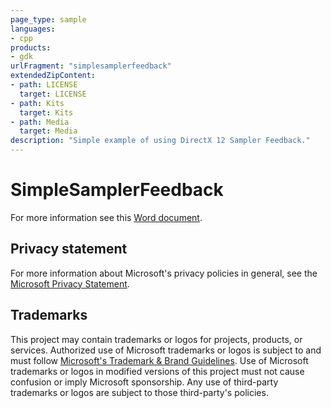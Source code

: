```yaml
---
page_type: sample
languages:
- cpp
products:
- gdk
urlFragment: "simplesamplerfeedback"
extendedZipContent:
- path: LICENSE
  target: LICENSE
- path: Kits
  target: Kits
- path: Media
  target: Media
description: "Simple example of using DirectX 12 Sampler Feedback."
---
```


# SimpleSamplerFeedback

For more information see this [Word document](https://github.com/microsoft/Xbox-GDK-Samples/blob/main/Samples/IntroGraphics/SimpleSamplerFeedback/Readme.docx).

## Privacy statement

For more information about Microsoft's privacy policies in general, see the [Microsoft Privacy Statement](https://privacy.microsoft.com/privacystatement/).

## Trademarks

This project may contain trademarks or logos for projects, products, or services. Authorized use of Microsoft trademarks or logos is subject to and must follow [Microsoft's Trademark & Brand Guidelines](https://www.microsoft.com/en-us/legal/intellectualproperty/trademarks/usage/general). Use of Microsoft trademarks or logos in modified versions of this project must not cause confusion or imply Microsoft sponsorship. Any use of third-party trademarks or logos are subject to those third-party's policies.
